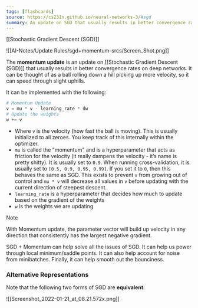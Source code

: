 ```yaml
---
tags: [flashcards]
source: https://cs231n.github.io/neural-networks-3/#sgd
summary: An update on SGD that usually results in better convergence rates on deep networks. It can be thought of as a ball rolling down a hill picking up more velocity, so it can speed through slight uphills.
---
```


[[Stochastic Gradient Descent (SGD)]]

![[AI-Notes/Update Rules/sgd+momentum-srcs/Screen_Shot.png]]

The **momentum update** is an update on [[Stochastic Gradient Descent (SGD)]] that usually results in better convergence rates on deep networks. It can be thought of as a ball rolling down a hill picking up more velocity, so it can speed through slight uphills.

It can be implemented with the following:

```python
# Momentum Update
v = mu * v - learning_rate * dw
# Update the weights
w += v
```

- Where `v` is the velocity (how fast the ball is moving). This is usually initialized to all zeroes. You keep track of this internally within the optimizer.
- `mu` is called the "momentum" and is a hyperparameter that acts as friction for the velocity (it really dampens the velocity - it’s name is pretty shitty). It is usually set to `0.9`. When running cross-validation, it is usually set to `[0.5, 0.9, 0.95, 0.99]`. If you set it to `0`, then this behaves the same as SGD. This exists to prevent `v` from growing out of control and `mu * v` will decrease all values in `v` before updating with the current direction of steepest descent.
- `learning_rate` is a hyperparameter that decides how much to update based on the gradient of the weights
- `w` is the weights we are updating

> [!note]
> With Momentum update, the parameter vector will build up velocity in any direction that consistently has the largest negative gradient.

SGD + Momentum can help solve all the issues of SGD. It can help us power through local minimum/saddle points. It can also help account for noise from minibatches. Finally, it can help smooth out the bounciness.

### Alternative Representations

Note that the following two forms of SGD are **equivalent**:

![[Screenshot_2022-01-21_at_08.21.572x.png]]